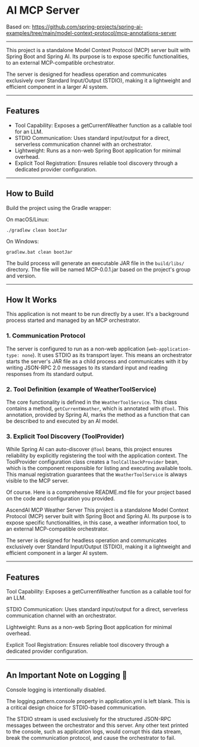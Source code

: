 # AI MCP Server

Based on:
https://github.com/spring-projects/spring-ai-examples/tree/main/model-context-protocol/mcp-annotations-server

---

This project is a standalone Model Context Protocol (MCP) server built with Spring Boot and Spring AI. 
Its purpose is to expose specific functionalities, to an external MCP-compatible orchestrator.

The server is designed for headless operation and communicates exclusively over Standard Input/Output (STDIO), 
making it a lightweight and efficient component in a larger AI system.

---

## Features

- Tool Capability: Exposes a getCurrentWeather function as a callable tool for an LLM. 
- STDIO Communication: Uses standard input/output for a direct, serverless communication channel with an orchestrator. 
- Lightweight: Runs as a non-web Spring Boot application for minimal overhead. 
- Explicit Tool Registration: Ensures reliable tool discovery through a dedicated provider configuration.

---

## How to Build

Build the project using the Gradle wrapper:

On macOS/Linux:
```
./gradlew clean bootJar
```

On Windows:
```
gradlew.bat clean bootJar
```
The build process will generate an executable JAR file in the `build/libs/` directory. 
The file will be named MCP-0.0.1.jar based on the project's group and version.

---

## How It Works
This application is not meant to be run directly by a user. It's a background process started and managed by an MCP orchestrator.

### 1. Communication Protocol
The server is configured to run as a non-web application (`web-application-type: none`). 
It uses STDIO as its transport layer. 
This means an orchestrator starts the server's JAR file as a child process 
and communicates with it by writing JSON-RPC 2.0 messages to its standard input and reading responses from its standard output.

### 2. Tool Definition (example of WeatherToolService)
The core functionality is defined in the `WeatherToolService`. 
This class contains a method, `getCurrentWeather`, which is annotated with `@Tool`. 
This annotation, provided by Spring AI, marks the method as a function that can be described to and executed by an AI model.

### 3. Explicit Tool Discovery (ToolProvider)
While Spring AI can auto-discover `@Tool` beans, this project ensures reliability by explicitly registering the tool with the application context. 
The ToolProvider configuration class creates a `ToolCallbackProvider` bean, 
which is the component responsible for listing and executing available tools. 
This manual registration guarantees that the `WeatherToolService` is always visible to the MCP server.

Of course. Here is a comprehensive README.md file for your project based on the code and configuration you provided.

AscendAI MCP Weather Server
This project is a standalone Model Context Protocol (MCP) server built with Spring Boot and Spring AI. Its purpose is to expose specific functionalities, in this case, a weather information tool, to an external MCP-compatible orchestrator.

The server is designed for headless operation and communicates exclusively over Standard Input/Output (STDIO), making it a lightweight and efficient component in a larger AI system.

---

## Features
Tool Capability: Exposes a getCurrentWeather function as a callable tool for an LLM.

STDIO Communication: Uses standard input/output for a direct, serverless communication channel with an orchestrator.

Lightweight: Runs as a non-web Spring Boot application for minimal overhead.

Explicit Tool Registration: Ensures reliable tool discovery through a dedicated provider configuration.

---


## An Important Note on Logging 📝
Console logging is intentionally disabled.

The logging.pattern.console property in application.yml is left blank. 
This is a critical design choice for STDIO-based communication.

The STDIO stream is used exclusively for the structured JSON-RPC messages between the orchestrator and this server. 
Any other text printed to the console, such as application logs, would corrupt this data stream, 
break the communication protocol, and cause the orchestrator to fail.
